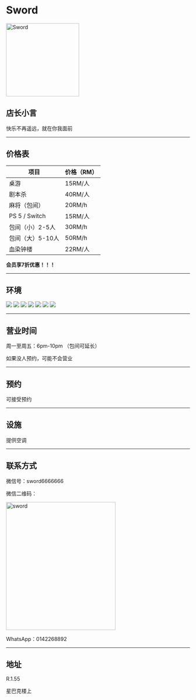 # Sword

<img src="https://img.xmummap.com/1_sword_logo.webp" width="200" height="200" alt="Sword">

## 店长小言

快乐不再遥远，就在你我面前

---

## 价格表

| **项目**         | **价格（RM）** |
| ---------------- | -------------- |
| 桌游             | 15RM/人        |
| 剧本杀           | 40RM/人        |
| 麻将（包间）     | 20RM/h         |
| PS 5 / Switch    | 15RM/人        |
| 包间（小）2-5人  | 30RM/h         |
| 包间（大）5-10人 | 50RM/h         |
| 血染钟楼         | 22RM/人        |

**会员享7折优惠！！！**

---

## 环境

<div class="image-slide">
  <img src="https://img.xmummap.com/1_sword_surd%20%281%29.webp" />
  <img src="https://img.xmummap.com/1_sword_surd%20%282%29.webp" />
  <img src="https://img.xmummap.com/1_sword_surd%20%283%29.webp" />
  <img src="https://img.xmummap.com/1_sword_surd%20%284%29.webp" />
  <img src="https://img.xmummap.com/1_sword_surd%20%285%29.webp" />
  <img src="https://img.xmummap.com/1_sword_surd%20%287%29.webp" />
  <img src="https://img.xmummap.com/1_sword_surd%20%288%29.webp" />
</div>

---

## 营业时间

周一至周五：6pm-10pm （包间可延长）

如果没人预约，可能不会营业

---

## 预约

可接受预约

---

## 设施

提供空调

---

## 联系方式

微信号：sword6666666

微信二维码：

<img src="https://img.xmummap.com/1_sword_wechatcode.webp" width="300" height="350" alt="sword">

WhatsApp：0142268892

---

## 地址

R.1.55

星巴克楼上
